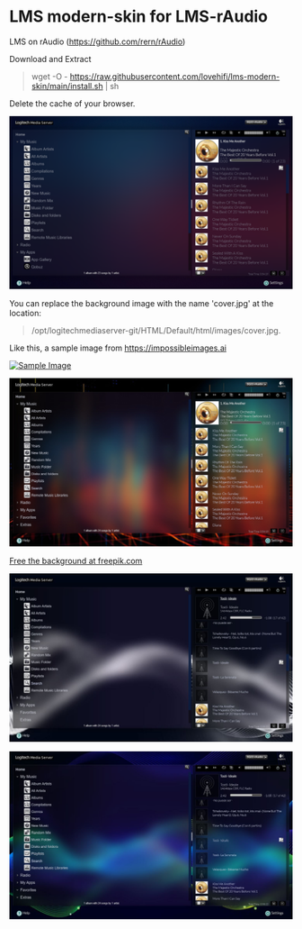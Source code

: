 # LMS modern-skin for LMS-rAudio
LMS on rAudio (https://github.com/rern/rAudio)
>
Download and Extract
> wget -O - https://raw.githubusercontent.com/lovehifi/lms-modern-skin/main/install.sh | sh
>
>
Delete the cache of your browser.

![Screenshot](LMS-skin.png)

You can replace the background image with the name 'cover.jpg' at the location:
>
> /opt/logitechmediaserver-git/HTML/Default/html/images/cover.jpg.
>
Like this, a sample image from https://impossibleimages.ai
>
>
[![Sample Image](https://cdn.impossibleimages.ai/wp-content/uploads/2023/04/25130515/background-image-generators.jpg)](https://cdn.impossibleimages.ai/wp-content/uploads/2023/04/25130515/background-image-generators.jpg)
>
![Screenshot](LMS-skin-2.jpg)
>
[Free the background at freepik.com](https://www.freepik.com/search?format=search&page=2&query=equalizer+wave+background)
>

![Screenshot](LMS-skin-3.jpg)

>
![Screenshot](LMS-skin-4.jpg)
>
